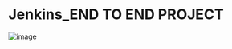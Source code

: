 # Jenkins_END TO END PROJECT




![image](https://github.com/gundreyogeshreddy/Jenkins_Project_1/assets/136956748/c7489cd8-ebad-4efd-9ca4-c95026d6fb15)
